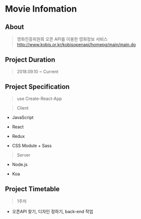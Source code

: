 # <b>Movie Infomation</b>

## <b>About</b>
> 영화진흥위원회 오픈 API를 이용한 영화정보 서비스 http://www.kobis.or.kr/kobisopenapi/homepg/main/main.do


## <b>Project Duration</b>

> 2018.09.10 ~ Current

## <b>Project Specification</b>
> use Create-React-App

> Client
  * JavaScript

  * React

  * Redux

  * CSS Module + Sass

> Server

  * Node.js

  * Koa


## <b>Project Timetable</b>

> 1주차
  * 오픈API 찾기, 디자인 정하기, back-end 작업
